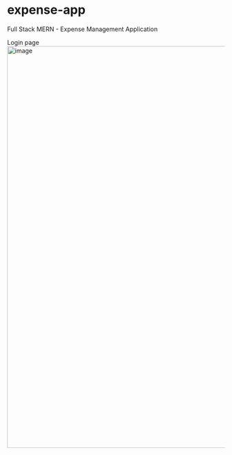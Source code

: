# expense-app
Full Stack MERN - Expense Management Application

Login page
<img width="931" alt="image" src="https://github.com/Rehbar-Ahmad-Siddiqui/expense-app/assets/118636385/e840e614-fb94-4ae9-ab80-6608a407628e">
